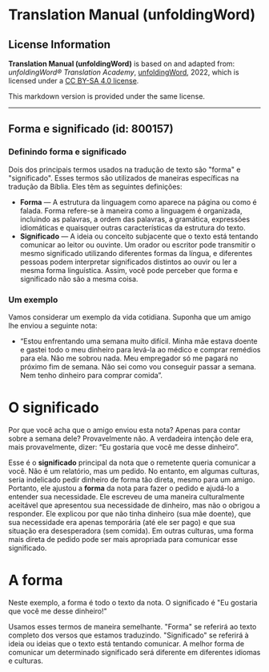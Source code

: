 # Translation Manual (unfoldingWord)

## License Information

**Translation Manual (unfoldingWord)** is based on and adapted from: _unfoldingWord® Translation Academy_, [unfoldingWord](https://unfoldingword.org/utw), 2022, which is licensed under a [CC BY-SA 4.0 license](https://creativecommons.org/licenses/by-sa/4.0/legalcode.en).

This markdown version is provided under the same license.



--------------------------------

## Forma e significado (id: 800157)

### Definindo forma e significado

Dois dos principais termos usados na tradução de texto são "forma" e "significado". Esses termos são utilizados de maneiras específicas na tradução da Bíblia. Eles têm as seguintes definições:

* **Forma** — A estrutura da linguagem como aparece na página ou como é falada. Forma refere\-se à maneira como a linguagem é organizada, incluindo as palavras, a ordem das palavras, a gramática, expressões idiomáticas e quaisquer outras características da estrutura do texto.
* **Significado** — A ideia ou conceito subjacente que o texto está tentando comunicar ao leitor ou ouvinte. Um orador ou escritor pode transmitir o mesmo significado utilizando diferentes formas da língua, e diferentes pessoas podem interpretar significados distintos ao ouvir ou ler a mesma forma linguística. Assim, você pode perceber que forma e significado não são a mesma coisa.

### Um exemplo

Vamos considerar um exemplo da vida cotidiana. Suponha que um amigo lhe enviou a seguinte nota:

* “Estou enfrentando uma semana muito difícil. Minha mãe estava doente e gastei todo o meu dinheiro para levá\-la ao médico e comprar remédios para ela. Não me sobrou nada. Meu empregador só me pagará no próximo fim de semana. Não sei como vou conseguir passar a semana. Nem tenho dinheiro para comprar comida”.

O significado
=============

Por que você acha que o amigo enviou esta nota? Apenas para contar sobre a semana dele? Provavelmente não. A verdadeira intenção dele era, mais provavelmente, dizer: “Eu gostaria que você me desse dinheiro”.

Esse é o **significado** principal da nota que o remetente queria comunicar a você. Não é um relatório, mas um pedido. No entanto, em algumas culturas, seria indelicado pedir dinheiro de forma tão direta, mesmo para um amigo. Portanto, ele ajustou a **forma** da nota para fazer o pedido e ajudá\-lo a entender sua necessidade. Ele escreveu de uma maneira culturalmente aceitável que apresentou sua necessidade de dinheiro, mas não o obrigou a responder. Ele explicou por que não tinha dinheiro (sua mãe doente), que sua necessidade era apenas temporária (até ele ser pago) e que sua situação era desesperadora (sem comida). Em outras culturas, uma forma mais direta de pedido pode ser mais apropriada para comunicar esse significado.

A forma
=======

Neste exemplo, a forma é todo o texto da nota. O significado é "Eu gostaria que você me desse dinheiro!"

Usamos esses termos de maneira semelhante. "Forma" se referirá ao texto completo dos versos que estamos traduzindo. "Significado" se referirá à ideia ou ideias que o texto está tentando comunicar. A melhor forma de comunicar um determinado significado será diferente em diferentes idiomas e culturas.


